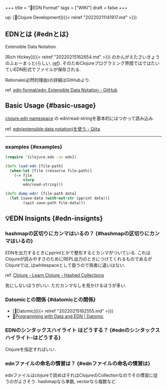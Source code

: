 +++
title = "📝EDN Format"
tags = ["WIKI"]
draft = false
+++

up: [📁Clojure Development]({{< relref "20220211141917.md" >}})


## EDNとは {#ednとは}

Extensible Data Notation.

[Rich Hickey]({{< relref "20220215162654.md" >}}) のかんがえたさいきょうのふぉーまっと(らしい, [ref](https://scrapbox.io/ayato-p/edn)). そのためClojureプログラミング界隈ではではたいていEDN形式でファイルが保存される.

Rationale(必然的理由)の詳細はGitHubより.

ref. [edn-format/edn: Extensible Data Notation - GitHub](https://github.com/edn-format/edn)


## Basic Usage {#basic-usage}

[clojure.edn namespace](https://clojuredocs.org/clojure.edn) の edn/read-stringを基本的にはつかって読み込み.

ref. [edn(extensible data notation)を使う - Qiita](https://qiita.com/FScoward/items/a80d1b670d9460ae917e)

---


### examples {#examples}

```clojure
(require '[clojure.edn :as edn])

(defn load-edn [file-path]
  (when-let [file (resource file-path)]
    (-> file
        slurp
        edn/read-string)))

(defn dump-edn! [file-path data]
  (let [save-data (with-out-str (pprint data))]
        (spit save-path file-data)))
```


## 💡EDN Insignts {#edn-insignts}


### hashmapの区切りにカンマはいるの？ {#hashmapの区切りにカンマはいるの}

EDNを出力するときにpprintとかで整形するとカンマがついている. これはClojureが読みやすさのためにREPL出力のときにつけてくれるものであるがClojureでは, はwhitespaceとして扱うので両者に違いはない.

ref. [Clojure - Learn Clojure - Hashed Collections](https://clojure.org/guides/learn/hashed_colls#_creating_a_literal_map)

気にしないほうがいい. ただカンマなしを見かけるほうが多い.


### Datomicとの関係 {#datomicとの関係}

-   [📝Datomic]({{< relref "20220215162555.md" >}})
-   [🔗Programming with Data and EDN | Datomic](https://docs.datomic.com/cloud/whatis/edn.html)


### EDNのシンタックスハイライト はどうする？ {#ednのシンタックスハイライト-はどうする}

Clojureを指定すればいい.


### ednファイルの命名の慣習は？ {#ednファイルの命名の慣習は}

ednファイルはclojureで読めばそれはClojureのCollectionなのでその慣習に従うのがよさそう. hashmapなら単数, vectorなら複数など.
